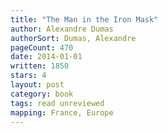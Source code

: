 ```yaml
---
title: "The Man in the Iron Mask"
author: Alexandre Dumas
authorSort: Dumas, Alexandre
pageCount: 470
date: 2014-01-01
written: 1850
stars: 4
layout: post
category: book
tags: read unreviewed
mapping: France, Europe
---
```

